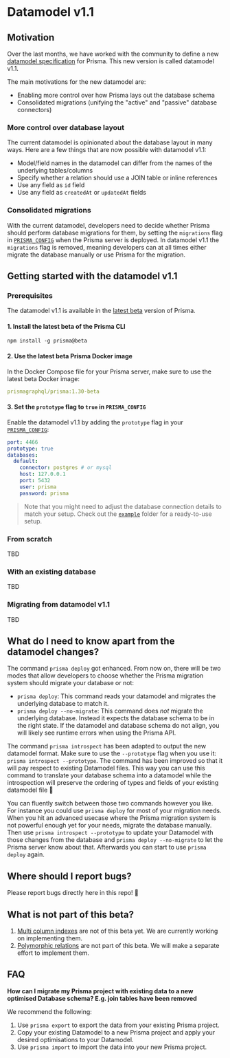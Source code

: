 # Datamodel v1.1

## Motivation

Over the last months, we have worked with the community to define a new [datamodel specification](https://github.com/prisma/prisma/issues/3408) for Prisma. This new version is called datamodel v1.1.

The main motivations for the new datamodel are:

- Enabling more control over how Prisma lays out the database schema
- Consolidated migrations (unifying the "active" and "passive" database connectors)

### More control over database layout

The current datamodel is opinionated about the database layout in many ways. Here are a few things that are now possible with datamodel v1.1:

- Model/field names in the datamodel can differ from the names of the underlying tables/columns
- Specify whether a relation should use a JOIN table or inline references
- Use any field as `id` field
- Use any field as `createdAt` or `updatedAt` fields

### Consolidated migrations

With the current datamodel, developers need to decide whether Prisma should perform database migrations for them, by setting the `migrations` flag in [`PRISMA_CONFIG`](https://www.prisma.io/docs/prisma-server/deployment-environments/docker-rty1/#prisma_config-reference) when the Prisma server is deployed. In datamodel v1.1 the `migrations` flag is removed, meaning developers can at all times either migrate the database manually or use Prisma for the migration.

## Getting started with the datamodel v1.1

### Prerequisites

The datamodel v1.1 is available in the [latest beta](https://www.prisma.io/docs/releases-and-maintenance/releases-and-beta-access/installing-the-beta-b5op/) version of Prisma.

#### 1. Install the latest beta of the Prisma CLI

```
npm install -g prisma@beta
```

#### 2. Use the latest beta Prisma Docker image

In the Docker Compose file for your Prisma server, make sure to use the latest beta Docker image:

```yml
prismagraphql/prisma:1.30-beta
```

#### 3. Set the `prototype` flag to `true` in `PRISMA_CONFIG`

Enable the datamodel v1.1 by adding the `prototype` flag in your [`PRISMA_CONFIG`](https://www.prisma.io/docs/prisma-server/deployment-environments/docker-rty1/#prisma_config-reference):

```yml
port: 4466
prototype: true
databases:
  default:
    connector: postgres # or mysql
    host: 127.0.0.1
    port: 5432
    user: prisma
    password: prisma
```

> Note that you might need to adjust the database connection details to match your setup. Check out the [`example`](./example) folder for a ready-to-use setup.

### From scratch

TBD

### With an existing database

TBD

### Migrating from datamodel v1.1

TBD

## What do I need to know apart from the datamodel changes?

The command `prisma deploy` got enhanced. From now on, there will be two modes that allow developers to choose whether the Prisma migration system should migrate your database or not:

- `prisma deploy`: This command reads your datamodel and migrates the underlying database to match it.
- `prisma deploy --no-migrate`: This command does *not* migrate the underlying database. Instead it expects the database schema to be in the right state. If the datamodel and database schema do not align, you will likely see runtime errors when using the Prisma API.

The command `prisma introspect` has been adapted to output the new datamodel format. Make sure to use the `--prototype` flag when you use it: `prisma introspect --prototype`. The command has been improved so that it will pay respect to existing Datamodel files. This way you can use this command to translate your database schema into a datamodel while the introspection will preserve the ordering of types and fields of your existing datamodel file :pray:

You can fluently switch between those two commands however you like. For instance you could use `prisma deploy` for most of your migration needs. When you hit an advanced usecase where the Prisma migration system is not powerful enough yet for your needs, migrate the database manually. Then use `prisma introspect --prototype` to update your Datamodel with those changes from the database and `prisma deploy --no-migrate` to let the Prisma server know about that. Afterwards you can start to use `prisma deploy` again. 

## Where should I report bugs?

Please report bugs directly here in this repo! :pray:

## What is not part of this beta?

1. [Multi column indexes](https://github.com/prisma/prisma/issues/3405) are not of this beta yet. We are currently working on implementing them.
2. [Polymorphic relations](https://github.com/prisma/prisma/issues/3407) are not part of this beta. We will make a separate effort to implement them.

## FAQ

**How can I migrate my Prisma project with existing data to a new optimised Database schema? E.g. join tables have been removed**

We recommend the following:

1. Use `prisma export` to export the data from your existing Prisma project.
1. Copy your existing Datamodel to a new Prisma project and apply your desired optimisations to your Datamodel.
1. Use `prisma import` to import the data into your new Prisma project.

